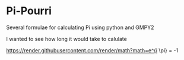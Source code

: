 # Pi-Pourri
Several formulae for calculating Pi using python and GMPY2 

I wanted to see how long it would take to calulate 

https://render.githubusercontent.com/render/math?math=e^{i \pi} = -1
